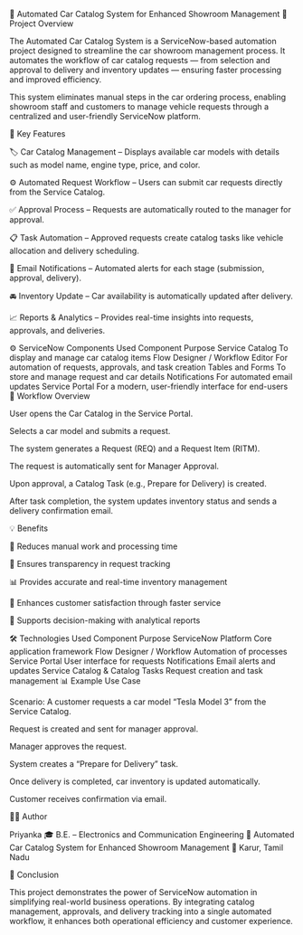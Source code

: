 🚗 Automated Car Catalog System for Enhanced Showroom Management
📘 Project Overview

The Automated Car Catalog System is a ServiceNow-based automation project designed to streamline the car showroom management process.
It automates the workflow of car catalog requests — from selection and approval to delivery and inventory updates — ensuring faster processing and improved efficiency.

This system eliminates manual steps in the car ordering process, enabling showroom staff and customers to manage vehicle requests through a centralized and user-friendly ServiceNow platform.

🧩 Key Features

🏷️ Car Catalog Management – Displays available car models with details such as model name, engine type, price, and color.

⚙️ Automated Request Workflow – Users can submit car requests directly from the Service Catalog.

✅ Approval Process – Requests are automatically routed to the manager for approval.

📋 Task Automation – Approved requests create catalog tasks like vehicle allocation and delivery scheduling.

📧 Email Notifications – Automated alerts for each stage (submission, approval, delivery).

🚘 Inventory Update – Car availability is automatically updated after delivery.

📈 Reports & Analytics – Provides real-time insights into requests, approvals, and deliveries.

⚙️ ServiceNow Components Used
Component	Purpose
Service Catalog	To display and manage car catalog items
Flow Designer / Workflow Editor	For automation of requests, approvals, and task creation
Tables and Forms	To store and manage request and car details
Notifications	For automated email updates
Service Portal	For a modern, user-friendly interface for end-users
🔄 Workflow Overview

User opens the Car Catalog in the Service Portal.

Selects a car model and submits a request.

The system generates a Request (REQ) and a Request Item (RITM).

The request is automatically sent for Manager Approval.

Upon approval, a Catalog Task (e.g., Prepare for Delivery) is created.

After task completion, the system updates inventory status and sends a delivery confirmation email.

💡 Benefits

🚀 Reduces manual work and processing time

🔄 Ensures transparency in request tracking

📊 Provides accurate and real-time inventory management

🤝 Enhances customer satisfaction through faster service

💼 Supports decision-making with analytical reports

🛠️ Technologies Used
Component	Purpose
ServiceNow Platform	Core application framework
Flow Designer / Workflow	Automation of processes
Service Portal	User interface for requests
Notifications	Email alerts and updates
Service Catalog & Catalog Tasks	Request creation and task management
📊 Example Use Case

Scenario:
A customer requests a car model “Tesla Model 3” from the Service Catalog.

Request is created and sent for manager approval.

Manager approves the request.

System creates a “Prepare for Delivery” task.

Once delivery is completed, car inventory is updated automatically.

Customer receives confirmation via email.

👩‍💼 Author

Priyanka
🎓 B.E. – Electronics and Communication Engineering
💼 Automated Car Catalog System for Enhanced Showroom Management
📍 Karur, Tamil Nadu

🏁 Conclusion

This project demonstrates the power of ServiceNow automation in simplifying real-world business operations.
By integrating catalog management, approvals, and delivery tracking into a single automated workflow, it enhances both operational efficiency and customer experience.
